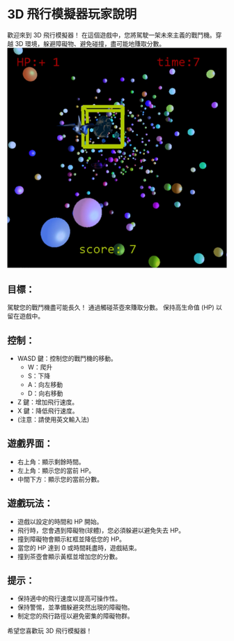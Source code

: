 # 3D 飛行模擬器玩家說明
歡迎來到 3D 飛行模擬器！
在這個遊戲中，您將駕駛一架未來主義的戰鬥機。穿越 3D 環境，躲避障礙物、避免碰撞，盡可能地賺取分數。
![alt text](image.png)
## 目標：
駕駛您的戰鬥機盡可能長久！
通過觸碰茶壺來賺取分數。
保持高生命值 (HP) 以留在遊戲中。

## 控制：
* WASD 鍵：控制您的戰鬥機的移動。
  * W：爬升
  * S：下降
  * A：向左移動
  * D：向右移動
* Z 鍵：增加飛行速度。
* X 鍵：降低飛行速度。
* (注意：請使用英文輸入法)

## 遊戲界面：
* 右上角：顯示剩餘時間。
* 左上角：顯示您的當前 HP。
* 中間下方：顯示您的當前分數。

## 遊戲玩法：
* 遊戲以設定的時間和 HP 開始。
* 飛行時，您會遇到障礙物(球體)，您必須躲避以避免失去 HP。
* 撞到障礙物會顯示紅框並降低您的 HP。
* 當您的 HP 達到 0 或時間耗盡時，遊戲結束。
* 撞到茶壺會顯示黃框並增加您的分數。

## 提示：
* 保持適中的飛行速度以提高可操作性。
* 保持警惕，並準備躲避突然出現的障礙物。
* 制定您的飛行路徑以避免密集的障礙物群。


希望您喜歡玩 3D 飛行模擬器！